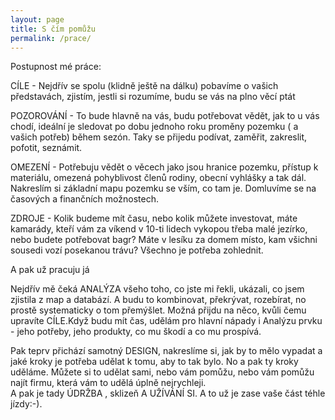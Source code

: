 ```yaml
---
layout: page
title: S čím pomůžu
permalink: /prace/
---
```


Postupnost mé práce:

CÍLE - Nejdřív se spolu (klidně ještě na dálku) pobavíme o vašich představách, zjistím, jestli si rozumíme, budu se vás na plno věcí ptát

POZOROVÁNÍ - To bude hlavně na vás, budu potřebovat vědět, jak to u vás chodí, ideální je sledovat po dobu jednoho roku proměny pozemku ( a vašich potřeb) během sezón. Taky se přijedu podívat, zaměřit, zakreslit, pofotit, seznámit.

OMEZENÍ - Potřebuju vědět o věcech jako jsou hranice pozemku, přístup k materiálu, omezená pohyblivost členů rodiny, obecní vyhlášky  a tak dál. Nakreslím si základní mapu pozemku se vším, co tam je. Domluvíme se na časových a finančních možnostech.

ZDROJE - Kolik budeme mít času, nebo kolik můžete investovat, máte kamarády, kteří vám za víkend v 10-ti lidech vykopou třeba malé jezírko, nebo budete potřebovat bagr? Máte v lesíku za domem místo, kam všichni sousedi vozí posekanou trávu? Všechno je potřeba zohlednit.

A pak už pracuju já

Nejdřív mě čeká ANALÝZA všeho toho, co jste mi řekli, ukázali, co jsem zjistila z map a databází. A budu to kombinovat, překrývat, rozebírat, no prostě  systematicky o tom přemýšlet. Možná přijdu na něco, kvůli čemu upravíte CÍLE.Když budu mít čas, udělám pro hlavní nápady i Analýzu prvku - jeho potřeby, jeho produkty, co mu škodí a co mu prospívá. 

Pak teprv přichází samotný DESIGN, nakreslíme si, jak by to mělo vypadat a jaké kroky je potřeba udělat k tomu, aby to tak bylo. No a pak ty kroky uděláme. Můžete si to udělat sami, nebo vám pomůžu, nebo vám pomůžu najít firmu, která vám to udělá úplně nejrychleji.  
A pak je tady ÚDRŽBA , sklizeň A UŽÍVÁNÍ SI. A to už je  zase vaše část téhle jízdy:-).
